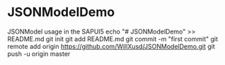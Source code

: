 # JSONModelDemo
JSONModel usage in the SAPUI5
echo "# JSONModelDemo" >> README.md
git init
git add README.md
git commit -m "first commit"
git remote add origin https://github.com/WillXusd/JSONModelDemo.git
git push -u origin master
